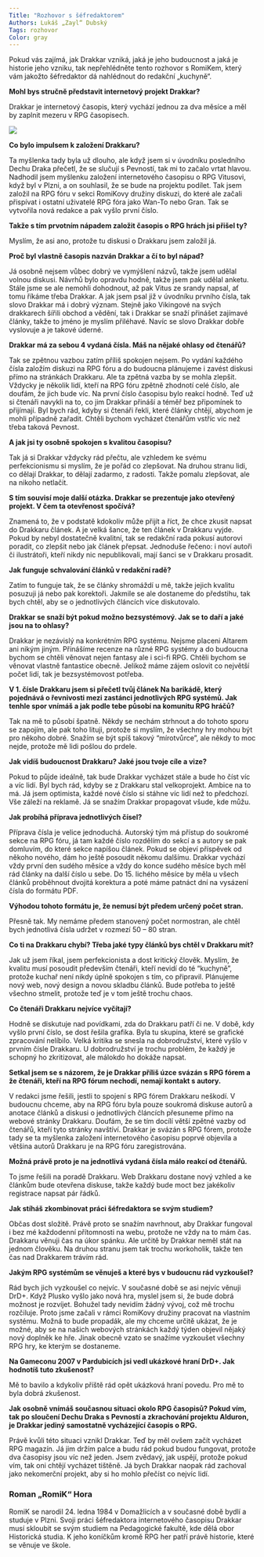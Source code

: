 ```yaml
---
Title: "Rozhovor s šéfredaktorem"
Authors: Lukáš „Zayl“ Dubský
Tags: rozhovor
Color: gray
---
```

Pokud vás zajímá, jak Drakkar vzniká, jaká je jeho budoucnost a jaká je historie jeho vzniku, tak nepřehlédněte tento rozhovor s RomiKem, který vám jakožto šéfredaktor dá nahlédnout do redakční „kuchyně“.

**Mohl bys stručně představit internetový projekt Drakkar?**

Drakkar je internetový časopis, který vychází jednou za dva měsíce a měl by zaplnit mezeru v RPG časopisech.

![](/5/romik.jpg)

**Co bylo impulsem k založení Drakkaru?**

Ta myšlenka tady byla už dlouho, ale když jsem si v úvodníku posledního Dechu Draka přečetl, že se slučují s Pevností, tak mi to začalo vrtat hlavou. Nadhodil jsem myšlenku založení internetového časopisu o RPG Vitusovi, když byl v Plzni, a on souhlasil, že se bude na projektu podílet. Tak jsem založil na RPG fóru v sekci RomiKovy družiny diskuzi, do které ale začali přispívat i ostatní uživatelé RPG fóra jako Wan-To nebo Gran. Tak se vytvořila nová redakce a pak vyšlo první číslo.

**Takže s tím prvotním nápadem založit časopis o RPG hrách jsi přišel ty?**

Myslím, že asi ano, protože tu diskusi o Drakkaru jsem založil já.

**Proč byl vlastně časopis nazván Drakkar a čí to byl nápad?**

Já osobně nejsem vůbec dobrý ve vymýšlení názvů, takže jsem udělal volnou diskusi. Návrhů bylo opravdu hodně, takže jsem pak udělal anketu. Stále jsme se ale nemohli dohodnout, až pak Vitus ze srandy napsal, ať tomu říkáme třeba Drakkar. A jak jsem psal již v úvodníku prvního čísla, tak slovo Drakkar má i dobrý význam. Stejně jako Vikingové na svých drakkarech šířili obchod a vědění, tak i Drakkar se snaží přinášet zajímavé články, takže to jméno je myslím přiléhavé. Navíc se slovo Drakkar dobře vyslovuje a je takové úderné.

**Drakkar má za sebou 4 vydaná čísla. Máš na nějaké ohlasy od čtenářů?**

Tak se zpětnou vazbou zatím příliš spokojen nejsem. Po vydání každého čísla založím diskuzi na RPG fóru a do budoucna plánujeme i zavést diskusi přímo na stránkách Drakkaru. Ale ta zpětná vazba by se mohla zlepšit. Vždycky je několik lidí, kteří na RPG fóru zpětně zhodnotí celé číslo, ale doufám, že jich bude víc. Na první číslo časopisu bylo reakcí hodně. Teď už si čtenáři navykli na to, co jim Drakkar přináší a téměř bez připomínek to přijímají. Byl bych rád, kdyby si čtenáři řekli, které články chtějí, abychom je mohli případně zařadit. Chtěli bychom vycházet čtenářům vstříc víc než třeba taková Pevnost.

**A jak jsi ty osobně spokojen s kvalitou časopisu?**

Tak já si Drakkar vždycky rád přečtu, ale vzhledem ke svému perfekcionismu si myslím, že je pořád co zlepšovat. Na druhou stranu lidi, co dělají Drakkar, to dělají zadarmo, z radosti. Takže pomalu zlepšovat, ale na nikoho netlačit.

**S tím souvisí moje další otázka. Drakkar se prezentuje jako otevřený projekt. V čem ta otevřenost spočívá?**

Znamená to, že v podstatě kdokoliv může přijít a říct, že chce zkusit napsat do Drakkaru článek. A je velká šance, že ten článek v Drakkaru vyjde. Pokud by nebyl dostatečně kvalitní, tak se redakční rada pokusí autorovi poradit, co zlepšit nebo jak článek přepsat. Jednoduše řečeno: i noví autoři či ilustrátoři, kteří nikdy nic nepublikovali, mají šanci se v Drakkaru prosadit.

**Jak funguje schvalování článků v redakční radě?**

Zatím to funguje tak, že se články shromáždí u mě, takže jejich kvalitu posuzuji já nebo pak korektoři. Jakmile se ale dostaneme do předstihu, tak bych chtěl, aby se o jednotlivých článcích více diskutovalo.

**Drakkar se snaží být pokud možno bezsystémový. Jak se to daří a jaké jsou na to ohlasy?**

Drakkar je nezávislý na konkrétním RPG systému. Nejsme placeni Altarem ani nikým jiným. Přinášíme recenze na různé RPG systémy a do budoucna bychom se chtěli věnovat nejen fantasy ale i sci-fi RPG. Chtěli bychom se věnovat vlastně fantastice obecně. Jelikož máme zájem oslovit co největší počet lidí, tak je bezsystémovost potřeba.

**V 1\. čísle Drakkaru jsem si přečetl tvůj článek Na barikádě, který pojednává o řevnivosti mezi zastánci jednotlivých RPG systémů. Jak tenhle spor vnímáš a jak podle tebe působí na komunitu RPG hráčů?**

Tak na mě to působí špatně. Někdy se nechám strhnout a do tohoto sporu se zapojím, ale pak toho lituji, protože si myslím, že všechny hry mohou být pro někoho dobré. Snažím se být spíš takový “mírotvůrce”, ale někdy to moc nejde, protože mě lidi pošlou do prdele.

**Jak vidíš budoucnost Drakkaru? Jaké jsou tvoje cíle a vize?**

Pokud to půjde ideálně, tak bude Drakkar vycházet stále a bude ho číst víc a víc lidí. Byl bych rád, kdyby se z Drakkaru stal velkoprojekt. Ambice na to má. Já jsem optimista, každé nové číslo si stáhne víc lidí než to předchozí. Vše záleží na reklamě. Já se snažím Drakkar propagovat všude, kde můžu.

**Jak probíhá příprava jednotlivých čísel?**

Příprava čísla je velice jednoduchá. Autorský tým má přístup do soukromé sekce na RPG fóru, já tam každé číslo rozdělím do sekcí a s autory se pak domluvím, do které sekce napíšou článek. Pokud se objeví příspěvek od někoho nového, dám ho ještě posoudit někomu dalšímu. Drakkar vychází vždy první den sudého měsíce a vždy do konce sudého měsíce bych měl rád články na další číslo u sebe. Do 15\. lichého měsíce by měla u všech článků proběhnout dvojitá korektura a poté máme patnáct dní na vysázení čísla do formátu PDF.

**Výhodou tohoto formátu je, že nemusí být předem určený počet stran.**

Přesně tak. My nemáme předem stanovený počet normostran, ale chtěl bych jednotlivá čísla udržet v rozmezí 50 – 80 stran.

**Co ti na Drakkaru chybí? Třeba jaké typy článků bys chtěl v Drakkaru mít?**

Jak už jsem říkal, jsem perfekcionista a dost kritický člověk. Myslím, že kvalitu musí posoudit především čtenáři, kteří nevidí do té “kuchyně”, protože kuchař není nikdy úplně spokojen s tím, co připravil. Plánujeme nový web, nový design a novou skladbu článků. Bude potřeba to ještě všechno stmelit, protože teď je v tom ještě trochu chaos.

**Co čtenáři Drakkaru nejvíce vyčítají?**

Hodně se diskutuje nad povídkami, zda do Drakkaru patří či ne. V době, kdy vyšlo první číslo, se dost řešila grafika. Byla tu skupina, které se grafické zpracování nelíbilo. Velká kritika se snesla na dobrodružství, které vyšlo v prvním čísle Drakkaru. U dobrodružství je trochu problém, že každý je schopný ho zkritizovat, ale málokdo ho dokáže napsat.

**Setkal jsem se s názorem, že je Drakkar příliš úzce svázán s RPG fórem a že čtenáři, kteří na RPG fórum nechodí, nemají kontakt s autory.**

V redakci jsme řešili, jestli to spojení s RPG fórem Drakkaru neškodí. V budoucnu chceme, aby na RPG fóru byla pouze soukromá diskuse autorů a anotace článků a diskusi o jednotlivých článcích přesuneme přímo na webové stránky Drakkaru. Doufám, že se tím docílí větší zpětné vazby od čtenářů, kteří tyto stránky navštíví. Drakkar je svázán s RPG fórem, protože tady se ta myšlenka založení internetového časopisu poprvé objevila a většina autorů Drakkaru je na RPG fóru zaregistrována.

**Možná právě proto je na jednotlivá vydaná čísla málo reakcí od čtenářů.**

To jsme řešili na poradě Drakkaru. Web Drakkaru dostane nový vzhled a ke článkům bude otevřena diskuse, takže každý bude moct bez jakékoliv registrace napsat pár řádků.

**Jak stíháš zkombinovat práci šéfredaktora se svým studiem?**

Občas dost složitě. Právě proto se snažím navrhnout, aby Drakkar fungoval i bez mé každodenní přítomnosti na webu, protože ne vždy na to mám čas. Drakkaru věnuji čas na úkor spánku. Ale určitě by Drakkar neměl stát na jednom člověku. Na druhou stranu jsem tak trochu workoholik, takže ten čas nad Drakkarem trávím rád.

**Jakým RPG systémům se věnuješ a které bys v budoucnu rád vyzkoušel?**

Rád bych jich vyzkoušel co nejvíc. V současné době se asi nejvíc věnuji DrD+. Když Plusko vyšlo jako nová hra, myslel jsem si, že bude dobrá možnost je rozvíjet. Bohužel tady nevidím žádný vývoj, což mě trochu rozčiluje. Proto jsme začali v rámci RomiKovy družiny pracovat na vlastním systému. Možná to bude propadák, ale my chceme určitě ukázat, že je možné, aby se na našich webových stránkách každý týden objevil nějaký nový doplněk ke hře. Jinak obecně vzato se snažíme vyzkoušet všechny RPG hry, ke kterým se dostaneme.

**Na Gameconu 2007 v Pardubicích jsi vedl ukázkové hraní DrD+. Jak hodnotíš tuto zkušenost?**

Mě to bavilo a kdykoliv příště rád opět ukázková hraní povedu. Pro mě to byla dobrá zkušenost.

**Jak osobně vnímáš současnou situaci okolo RPG časopisů? Pokud vím, tak po sloučení Dechu Draka s Pevností a zkrachování projektu Alduron, je Drakkar jediný samostatně vycházející časopis o RPG.**

Právě kvůli této situaci vznikl Drakkar. Teď by měl ovšem začít vycházet RPG magazín. Já jim držím palce a budu rád pokud budou fungovat, protože dva časopisy jsou víc než jeden. Jsem zvědavý, jak uspějí, protože pokud vím, tak oni chtějí vycházet tištěně. Já bych Drakkar naopak rád zachoval jako nekomerční projekt, aby si ho mohlo přečíst co nejvíc lidí.

### Roman „RomiK“ Hora  

RomiK se narodil 24\. ledna 1984 v Domažlicích a v současné době bydlí a studuje v Plzni. Svoji práci šéfredaktora internetového časopisu Drakkar musí skloubit se svým studiem na Pedagogické fakultě, kde dělá obor Historická studia. K jeho koníčkům kromě RPG her patří právě historie, které se věnuje ve škole.